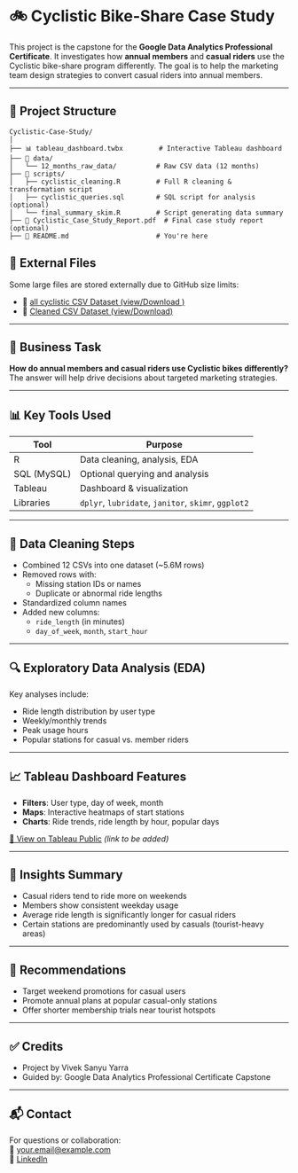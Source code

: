 
# 🚲 Cyclistic Bike-Share Case Study

This project is the capstone for the **Google Data Analytics Professional Certificate**. It investigates how **annual members** and **casual riders** use the Cyclistic bike-share program differently. The goal is to help the marketing team design strategies to convert casual riders into annual members.

---

## 📁 Project Structure

```
Cyclistic-Case-Study/
│
├── 📊 tableau_dashboard.twbx         # Interactive Tableau dashboard
├── 📂 data/
│   └── 12_months_raw_data/          # Raw CSV data (12 months)
├── 📂 scripts/
│   ├── cyclistic_cleaning.R         # Full R cleaning & transformation script
│   ├── cyclistic_queries.sql        # SQL script for analysis (optional)
│   └── final_summary_skim.R         # Script generating data summary
├── 📄 Cyclistic_Case_Study_Report.pdf  # Final case study report (optional)
├── 📄 README.md                      # You're here
```
## 🔗 External Files

Some large files are stored externally due to GitHub size limits:

- 📄 [all cyclistic CSV Dataset (view/Download )](https://drive.google.com/file/d/128E6Mw5fYuTVCKzWrwcBubxBqooWybwe/view?usp=sharing)
- 📄 [Cleaned CSV Dataset (view/Download)](https://drive.google.com/file/d/1XYPN2mtWfFF0d3qNCZFTMa1fvGaNbzeo/view?usp=sharing)

---

## 🎯 Business Task

**How do annual members and casual riders use Cyclistic bikes differently?**  
The answer will help drive decisions about targeted marketing strategies.

---

## 📊 Key Tools Used

| Tool         | Purpose                        |
|--------------|--------------------------------|
| R            | Data cleaning, analysis, EDA   |
| SQL (MySQL)  | Optional querying and analysis |
| Tableau      | Dashboard & visualization      |
| Libraries    | `dplyr`, `lubridate`, `janitor`, `skimr`, `ggplot2` |

---

## 🧹 Data Cleaning Steps

- Combined 12 CSVs into one dataset (~5.6M rows)
- Removed rows with:
  - Missing station IDs or names
  - Duplicate or abnormal ride lengths
- Standardized column names
- Added new columns:
  - `ride_length` (in minutes)
  - `day_of_week`, `month`, `start_hour`

---

## 🔍 Exploratory Data Analysis (EDA)

Key analyses include:

- Ride length distribution by user type
- Weekly/monthly trends
- Peak usage hours
- Popular stations for casual vs. member riders

---

## 📈 Tableau Dashboard Features

- **Filters**: User type, day of week, month
- **Maps**: Interactive heatmaps of start stations
- **Charts**: Ride trends, ride length by hour, popular days

[🔗 View on Tableau Public](https://public.tableau.com/) *(link to be added)*

---

## 📌 Insights Summary

- Casual riders tend to ride more on weekends
- Members show consistent weekday usage
- Average ride length is significantly longer for casual riders
- Certain stations are predominantly used by casuals (tourist-heavy areas)

---

## 🧠 Recommendations

- Target weekend promotions for casual users
- Promote annual plans at popular casual-only stations
- Offer shorter membership trials near tourist hotspots

---

## ✅ Credits

- Project by Vivek Sanyu Yarra
- Guided by: Google Data Analytics Professional Certificate Capstone

---

## 📬 Contact

For questions or collaboration:  
📧 your.email@example.com  
📍 [LinkedIn](https://linkedin.com/in/your-profile)
